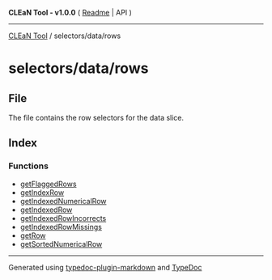 **CLEaN Tool - v1.0.0** ( [Readme](../../../README.md) \| API )

***

[CLEaN Tool](../../../modules.md) / selectors/data/rows

# selectors/data/rows

## File

The file contains the row selectors for the data slice.

## Index

### Functions

- [getFlaggedRows](functions/getFlaggedRows.md)
- [getIndexRow](functions/getIndexRow.md)
- [getIndexedNumericalRow](functions/getIndexedNumericalRow.md)
- [getIndexedRow](functions/getIndexedRow.md)
- [getIndexedRowIncorrects](functions/getIndexedRowIncorrects.md)
- [getIndexedRowMissings](functions/getIndexedRowMissings.md)
- [getRow](functions/getRow.md)
- [getSortedNumericalRow](functions/getSortedNumericalRow.md)

***

Generated using [typedoc-plugin-markdown](https://www.npmjs.com/package/typedoc-plugin-markdown) and [TypeDoc](https://typedoc.org/)
